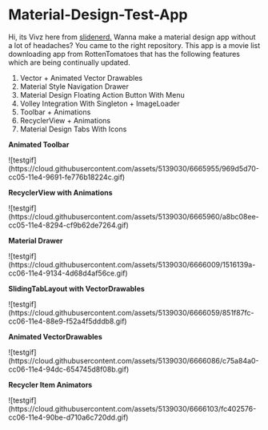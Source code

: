 Material-Design-Test-App
========================
Hi, its Vivz here from <a href="http://slidenerd.com" target="_blank">slidenerd.</a> Wanna make a material design app without a lot of headaches? You came to the right repository. This app is a movie list downloading app from RottenTomatoes that has the following features which are being continually updated.

<ol>
<li>Vector + Animated Vector Drawables</li>
<li>Material Style Navigation Drawer</li>
<li>Material Design Floating Action Button With Menu</li>
<li>Volley Integration With Singleton + ImageLoader</li>
<li>Toolbar + Animations</li>
<li>RecyclerView + Animations</li>
<li>Material Design Tabs With Icons</li>
</ol>

<p><b>Animated Toolbar</b></p>
![testgif](https://cloud.githubusercontent.com/assets/5139030/6665955/969d5d70-cc05-11e4-9691-fe776b18224c.gif)

<p><b>RecyclerView with Animations</b></p>
![testgif](https://cloud.githubusercontent.com/assets/5139030/6665960/a8bc08ee-cc05-11e4-8294-cf9b62de7264.gif)

<p><b>Material Drawer</b></p>
![testgif](https://cloud.githubusercontent.com/assets/5139030/6666009/1516139a-cc06-11e4-9134-4d68d4af56ce.gif)

<p><b>SlidingTabLayout with VectorDrawables</b></p>
![testgif](https://cloud.githubusercontent.com/assets/5139030/6666059/851f87fc-cc06-11e4-88e9-f52a4f5dddb8.gif)

<p><b>Animated VectorDrawables</b></p>
![testgif](https://cloud.githubusercontent.com/assets/5139030/6666086/c75a84a0-cc06-11e4-94dc-654745d8f08b.gif)

<p><b>Recycler Item Animators</b></p>
![testgif](https://cloud.githubusercontent.com/assets/5139030/6666103/fc402576-cc06-11e4-90be-d710a6c720dd.gif)
